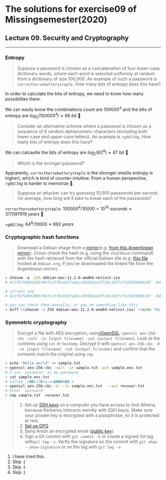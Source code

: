# The solutions for exercise09 of Missingsemester(2020)


## Lecture 09. Security and Cryptography

---

### Entropy

> Suppose a password is chosen as a concatenation of four lower-case dictionary words, where each word is selected uniformly at random from a dictionary of size 100,000. An example of such a password is `correcthorsebatterystaple`. How many bits of entropy does this have?

In order to calculate the bits of entropy, we need to know how many possibilites there. 



We can easily know the combinations count are $100000^4$ and the bits of entropy are $log_2 (100000^4)\approx 66\ bit$ :hugs:

> Consider an alternative scheme where a password is chosen as a sequence of 8 random alphanumeric characters (including both lower-case and upper-case letters). An example is `rg8Ql34g`. How many bits of entropy does this have?

We can calcaulte the bits of entropy are $log_2(62^8)\approx 47\ bit$ :hugs:

> Which is the stronger password?

Apprarenty, `correcthorsebatterystaple` is the stronger one(its entropy is higher), which is kind of counter-intuitive. From a human perspective, `rg8Ql34g` is harder to memorize :thinking:.

> Suppose an attacker can try guessing 10,000 passwords per second. On average, how long will it take to break each of the passwords?

`correcthorsebatterystaple`: $100000^4/10000=10^{16}\ seconds\approx317097919\ years$ :sneezing_face:

`rg8Ql34g`: $64^8/10000\approx892\ years$

### **Cryptographic hash functions**

> Download a Debian image from a [mirror](https://www.debian.org/CD/http-ftp/)(e.g. [from this Argentinean mirror](http://debian.xfree.com.ar/debian-cd/current/amd64/iso-cd/)). Cross-check the hash (e.g. using the `sha256sum` command) with the hash retrieved from the official Debian site (e.g. [this file](https://cdimage.debian.org/debian-cd/current/amd64/iso-cd/SHA256SUMS) hosted at `debian.org`, if you’ve downloaded the linked file from the Argentinean mirror).

```bash
> shasum -a -256 debian-mac-11.2.0-amd64-netinst.iso
# 011f6754601985f46fcc670ce02faabcc8b5b8aadf51bc3d3fcfa3185b96b1df  debian-mac-11.2.0-amd64-netinst.iso

# correct one
# 011f6754601985f46fcc670ce02faabcc8b5b8aadf51bc3d3fcfa3185b96b1df  debian-mac-11.2.0-amd64-netinst.iso

# you can check them manually, or you do something like this
> diff <(shasum -a 256 debian-mac-11.2.0-amd64-netinst.iso) <(echo "011f6754601985f46fcc670ce02faabcc8b5b8aadf51bc3d3fcfa3185b96b1df  debian-mac-11.2.0-amd64-netinst.iso")
```

### **Symmetric cryptography**

> Encrypt a file with AES encryption, using[OpenSSL](https://www.openssl.org/): `openssl aes-256-cbc -salt -in {input filename} -out {output filename}`. Look at the contents using `cat` or `hexdump`. Decrypt it with `openssl aes-256-cbc -d -in {input filename} -out {output filename}` and confirm that the contents match the original using `cmp`

```bash
> echo "Hello world" >> sample.txt
> openssl aes-256-cbc -salt -in sample.txt -out sample.enc.txt     
# I use `password` as my password
> cat sample.enc.txt
# Salted__n��siZ�>o;w>����k��.%
> openssl aes-256-cbc -d --in sample.enc.txt  --out recover.txt
# Enter `password`
> cmp sample.txt  recover.txt
```

> 1. Set up [SSH keys](https://www.digitalocean.com/community/tutorials/how-to-set-up-ssh-keys--2) on a computer you have access to (not Athena, because Kerberos interacts weirdly with SSH keys). Make sure your private key is encrypted with a passphrase, so it is protected at rest.
> 2. [Set up GPG](https://www.digitalocean.com/community/tutorials/how-to-use-gpg-to-encrypt-and-sign-messages)
> 3. Send Anish an encrypted email ([public key](https://keybase.io/anish)).
> 4. Sign a Git commit with `git commit -S` or create a signed Git tag with`git tag -s`. Verify the signature on the commit with `git show --show-signature` or on the tag with `git tag -v`.

1. I have tried this.
2. Skip :)
3. Skip :)
4. Skip :)


